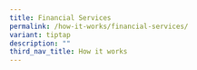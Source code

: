 ```yaml
---
title: Financial Services
permalink: /how-it-works/financial-services/
variant: tiptap
description: ""
third_nav_title: How it works
---
```

